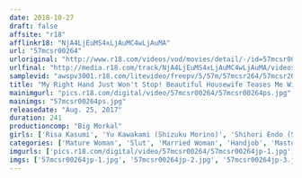 ```yaml
---
date: 2018-10-27
draft: false
affsite: "r18"
afflinkr18: "NjA4LjEuMS4xLjAuMC4wLjAuMA"
url: "57mcsr00264"
urloriginal: "http://www.r18.com/videos/vod/movies/detail/-/id=57mcsr00264"
urlfinal: "http://media.r18.com/track/NjA4LjEuMS4xLjAuMC4wLjAuMA/videos/vod/movies/detail/-/id=57mcsr00264"
samplevid: "awspv3001.r18.com/litevideo/freepv/5/57m/57mcsr264/57mcsr264_dmb_w.mp4"
title: "My Right Hand Just Won't Stop! Beautiful Housewife Teases Me With Such Dirty Words, I Just Can't Stop From Jerking Off! 12 People In 4 Hours 02"
mainimgurl: "pics.r18.com/digital/video/57mcsr00264/57mcsr00264ps.jpg"
mainimgs: "57mcsr00264ps.jpg"
releasedate: "Aug. 25, 2017"
duration: 241
productioncomp: "Big Morkal"
girls: ['Risa Kasumi', 'Yu Kawakami (Shizuku Morino)', 'Shihori Endo (Shiori Endo)', 'Reiko Sawamura (Honami Takasaka, Masumi Takasaka)', 'Yui Hatano', 'Maki Mizusawa', 'Mirei Yokoyama', 'Reiko Kobayakawa', 'Kaori Saejima', 'Sarina Takeuchi']
categories: ['Mature Woman', 'Slut', 'Married Woman', 'Handjob', 'Masturbation', 'Dirty Talk', 'POV', 'Masochist Man', 'Over 4 Hours', 'Hi-Def']
imgurls: ['pics.r18.com/digital/video/57mcsr00264/57mcsr00264jp-1.jpg', 'pics.r18.com/digital/video/57mcsr00264/57mcsr00264jp-2.jpg', 'pics.r18.com/digital/video/57mcsr00264/57mcsr00264jp-3.jpg', 'pics.r18.com/digital/video/57mcsr00264/57mcsr00264jp-4.jpg', 'pics.r18.com/digital/video/57mcsr00264/57mcsr00264jp-5.jpg', 'pics.r18.com/digital/video/57mcsr00264/57mcsr00264jp-6.jpg', 'pics.r18.com/digital/video/57mcsr00264/57mcsr00264jp-7.jpg', 'pics.r18.com/digital/video/57mcsr00264/57mcsr00264jp-8.jpg', 'pics.r18.com/digital/video/57mcsr00264/57mcsr00264jp-9.jpg', 'pics.r18.com/digital/video/57mcsr00264/57mcsr00264jp-10.jpg', 'pics.r18.com/digital/video/57mcsr00264/57mcsr00264jp-11.jpg', 'pics.r18.com/digital/video/57mcsr00264/57mcsr00264jp-12.jpg', 'pics.r18.com/digital/video/57mcsr00264/57mcsr00264jp-13.jpg', 'pics.r18.com/digital/video/57mcsr00264/57mcsr00264jp-14.jpg', 'pics.r18.com/digital/video/57mcsr00264/57mcsr00264jp-15.jpg', 'pics.r18.com/digital/video/57mcsr00264/57mcsr00264jp-16.jpg', 'pics.r18.com/digital/video/57mcsr00264/57mcsr00264jp-17.jpg', 'pics.r18.com/digital/video/57mcsr00264/57mcsr00264jp-18.jpg', 'pics.r18.com/digital/video/57mcsr00264/57mcsr00264jp-19.jpg', 'pics.r18.com/digital/video/57mcsr00264/57mcsr00264jp-20.jpg']
imgs: ['57mcsr00264jp-1.jpg', '57mcsr00264jp-2.jpg', '57mcsr00264jp-3.jpg', '57mcsr00264jp-4.jpg', '57mcsr00264jp-5.jpg', '57mcsr00264jp-6.jpg', '57mcsr00264jp-7.jpg', '57mcsr00264jp-8.jpg', '57mcsr00264jp-9.jpg', '57mcsr00264jp-10.jpg', '57mcsr00264jp-11.jpg', '57mcsr00264jp-12.jpg', '57mcsr00264jp-13.jpg', '57mcsr00264jp-14.jpg', '57mcsr00264jp-15.jpg', '57mcsr00264jp-16.jpg', '57mcsr00264jp-17.jpg', '57mcsr00264jp-18.jpg', '57mcsr00264jp-19.jpg', '57mcsr00264jp-20.jpg']
---
```

